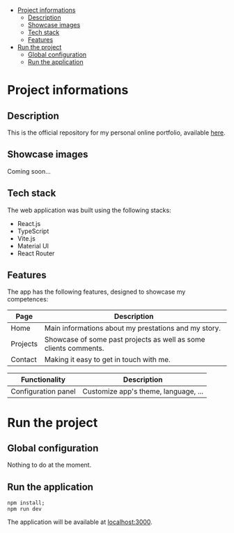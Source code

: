 - [Project informations](#project-informations)
  - [Description](#description)
  - [Showcase images](#showcase-images)
  - [Tech stack](#tech-stack)
  - [Features](#features)
- [Run the project](#run-the-project)
  - [Global configuration](#global-configuration)
  - [Run the application](#run-the-application)

# Project informations

## Description

This is the official repository for my personal online portfolio, available [here](https://mvagnon.dev/).

## Showcase images

Coming soon...

## Tech stack

The web application was built using the following stacks:

- React.js
- TypeScript
- Vite.js
- Material UI
- React Router

## Features

The app has the following features, designed to showcase my competences:

| Page     | Description                                                      |
| -------- | ---------------------------------------------------------------- |
| Home     | Main informations about my prestations and my story.             |
| Projects | Showcase of some past projects as well as some clients comments. |
| Contact  | Making it easy to get in touch with me.                          |

| Functionality       | Description                          |
| ------------------- | ------------------------------------ |
| Configuration panel | Customize app's theme, language, ... |

# Run the project

## Global configuration

Nothing to do at the moment.

## Run the application

```
npm install;
npm run dev
```

The application will be available at [localhost:3000](http://localhost:3000).
